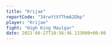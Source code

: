 ```yaml
---
title: "Krijae"
reportCode: "34rwYtXfThmA2Dbp"
player: "Krijae"
fight: "High King Maulgar"
date: 2021-06-27T18:56:46.133000+00:00
---
```


